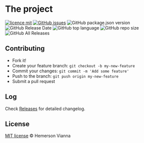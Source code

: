 # The project

[![licence mit](https://img.shields.io/badge/license-MIT-blue.svg?style=flat-square)](http://hemersonvianna.mit-license.org/)
[![GitHub issues](https://img.shields.io/github/issues/org-descco/presentation.svg)](https://github.com/org-descco/presentation/issues)
![GitHub package.json version](https://img.shields.io/github/package-json/v/org-descco/presentation.svg)
![GitHub Release Date](https://img.shields.io/github/release-date/org-descco/presentation.svg)
![GitHub top language](https://img.shields.io/github/languages/top/org-descco/presentation.svg)
![GitHub repo size](https://img.shields.io/github/repo-size/org-descco/presentation.svg)
![GitHub All Releases](https://img.shields.io/github/downloads/org-descco/presentation/total.svg)

## Contributing

- Fork it!
- Create your feature branch: `git checkout -b my-new-feature`
- Commit your changes: `git commit -m 'Add some feature'`
- Push to the branch: `git push origin my-new-feature`
- Submit a pull request

## Log

Check [Releases](https://github.com/org-descco/presentation/releases) for detailed changelog.

## License

[MIT license](http://hemersonvianna.mit-license.org/) © Hemerson Vianna
